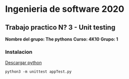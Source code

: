# Ingenieria de software 2020
## Trabajo practico N? 3 - Unit testing

**Nombre del grupo: The pythons**
**Curso: 4K10**
**Grupo: 1**

### Instalacion
[Descargar python](https://www.python.org/downloads/)
```
python3 -m unittest appTest.py
```
